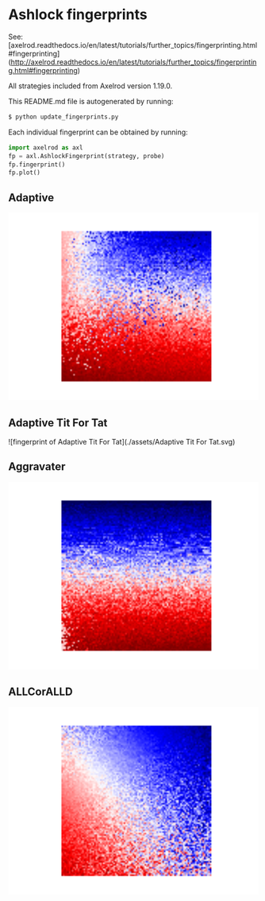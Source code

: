 # Ashlock fingerprints

See:
[axelrod.readthedocs.io/en/latest/tutorials/further_topics/fingerprinting.html#fingerprinting] (http://axelrod.readthedocs.io/en/latest/tutorials/further_topics/fingerprinting.html#fingerprinting)

All strategies included from Axelrod version 1.19.0.

This README.md file is autogenerated by running:

```python
$ python update_fingerprints.py
```

Each individual fingerprint can be obtained by running:

```python
import axelrod as axl
fp = axl.AshlockFingerprint(strategy, probe)
fp.fingerprint()
fp.plot()
```


## Adaptive

![fingerprint of Adaptive](./assets/Adaptive.svg)


## Adaptive Tit For Tat

![fingerprint of Adaptive Tit For Tat](./assets/Adaptive Tit For Tat.svg)


## Aggravater

![fingerprint of Aggravater](./assets/Aggravater.svg)


## ALLCorALLD

![fingerprint of ALLCorALLD](./assets/ALLCorALLD.svg)

